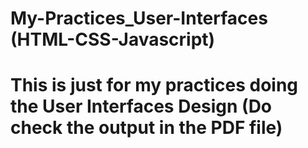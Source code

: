 # My-Practices_User-Interfaces (HTML-CSS-Javascript)
# This is just for my practices doing the User Interfaces Design (Do check the output in the PDF file)

